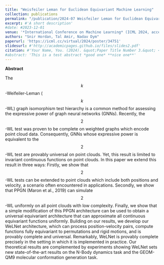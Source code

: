 ```yaml
---
title: "Weisfeiler Leman for Euclidean Equivariant Machine Learning"
collection: publications
permalink: "/publication/2024-07 Weisfeiler Leman for Euclidean Equivariant Machine Learning"
excerpt: #'A short description'
#date: #2023-12-01
venue: '*International Conference on Machine Learning* (ICML 2024, accepted for publication)'
authors: "Snir Hordan, Tal Amir, Nadav Dym"
paperurl: 'https://icml.cc/virtual/2024/poster/34751'
slidesurl: #'http://academicpages.github.io/files/slides2.pdf'
citation: #'Your Name, You. (2024). &quot;Paper Title Number 3.&quot; <i>GitHub Journal of Bugs</i>. 1(3).'
#abstract: 'This is a test abstract *good one* **nice one**'
---
```


**Abstract**

The $$k$$-Weifeiler-Leman ($$k$$-WL) graph isomorphism test hierarchy is a common method for assessing the expressive power of graph neural networks (GNNs). Recently, the $$2$$-WL test was proven to be complete on weighted graphs which encode point cloud data. Consequently, GNNs whose expressive power is equivalent to the $$2$$-WL test are provably universal on point clouds. Yet, this result is limited to invariant continuous functions on point clouds. In this paper we extend this result in three ways: Firstly, we show that $$2$$-WL tests can be extended to point clouds which include both positions and velocity, a scenario often encountered in applications. Secondly, we show that PPGN (Maron et al., 2019) can simulate $$2$$-WL uniformly on all point clouds with low complexity. Finally, we show that a simple modification of this PPGN architecture can be used to obtain a universal equivariant architecture that can approximate all continuous equivariant functions uniformly. Building on our results, we develop our WeLNet architecture, which can process position-velocity pairs, compute functions fully equivariant to permutations and rigid motions, and is provably complete and universal. Remarkably, WeLNet is provably complete precisely in the setting in which it is implemented in practice. Our theoretical results are complemented by experiments showing WeLNet sets new state-of-the-art results on the N-Body dynamics task and the GEOM-QM9 molecular conformation generation task.